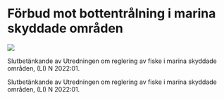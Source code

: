 # Förbud mot bottentrålning i marina skyddade områden

![](/contentassets/8bd5d09506ee48e086084691969b7141/sou-2023-20-omslagets-framsida.jpg?width=150&quality=85)

Slutbetänkande av Utredningen om reglering av fiske i marina skyddade områden, (LI) N 2022:01.

Slutbetänkande av Utredningen om reglering av fiske i marina skyddade områden, (LI) N 2022:01.
